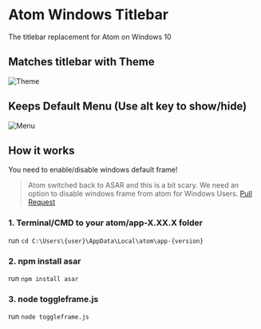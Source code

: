 # Atom Windows Titlebar

The titlebar replacement for Atom on Windows 10

## Matches titlebar with Theme
![Theme](https://raw.githubusercontent.com/sean-codes/atom-windows-titlebar/master/example/example_theme.gif)

## Keeps Default Menu (Use alt key to show/hide)
![Menu](https://raw.githubusercontent.com/sean-codes/atom-windows-titlebar/master/example/example_menu.gif)

## How it works
You need to enable/disable windows default frame!
> Atom switched back to ASAR and this is a bit scary. We need an option to disable windows frame from atom for Windows Users. [Pull Request](https://github.com/atom/atom/pull/15871)

### 1. Terminal/CMD to your atom/app-X.XX.X folder
run `cd C:\Users\{user}\AppData\Local\atom\app-{version}`

### 2. npm install asar
run `npm install asar`

### 3. node toggleframe.js
run `node toggleframe.js`
